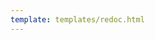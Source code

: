 ```yaml
---
template: templates/redoc.html
---
```


<redoc spec-url="../../apis/restapis/session-mgt-by-user.yaml" theme='{{redoc_theme}}'></redoc>
